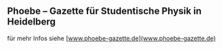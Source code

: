 ## Phoebe – Gazette für Studentische Physik in Heidelberg

für mehr Infos siehe [www.phoebe-gazette.de](www.phoebe-gazette.de)

